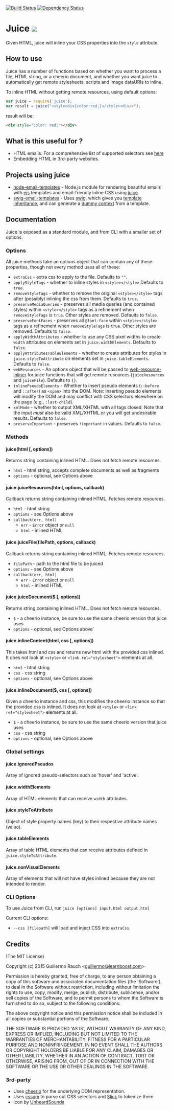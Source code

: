 [![Build Status](https://travis-ci.org/Automattic/juice.png?branch=master)](https://travis-ci.org/Automattic/juice)
[![Dependency Status](https://david-dm.org/Automattic/juice.png)](https://david-dm.org/Automattic/juice)
# Juice ![](http://i.imgur.com/jN8Ht.gif)

Given HTML, juice will inline your CSS properties into the `style` attribute.














































































<extoc></extoc>

## How to use

Juice has a number of functions based on whether you want to process a file, HTML string, or a cheerio document, and whether you want juice to automatically get remote stylesheets, scripts and image dataURIs to inline.

To inline HTML without getting remote resources, using default options:

```js
var juice = require('juice');
var result = juice("<style>div{color:red;}</style><div/>");
```

result will be:
```html
<div style="color: red;"></div>
```

## What is this useful for ?

- HTML emails. For a comprehensive list of supported selectors see [here](http://www.campaignmonitor.com/css/)
- Embedding HTML in 3rd-party websites.

## Projects using juice

* [node-email-templates][1] - Node.js module for rendering beautiful emails with [ejs][2] templates and email-friendly inline CSS using [juice][3].
* [swig-email-templates][4] - Uses [swig][5], which gives you [template inheritance][6], and can generate a [dummy context][7] from a template.

[1]: https://github.com/niftylettuce/node-email-templates
[2]: https://github.com/visionmedia/ejs
[3]: https://github.com/Automattic/juice
[4]: https://github.com/superjoe30/swig-email-templates
[5]: https://github.com/paularmstrong/swig
[6]: https://docs.djangoproject.com/en/dev/topics/templates/#template-inheritance
[7]: https://github.com/superjoe30/swig-dummy-context

## Documentation

Juice is exposed as a standard module, and from CLI with a smaller set of options.

### Options

All juice methods take an options object that can contain any of these properties, though not every method uses all of these:

 * `extraCss` - extra css to apply to the file. Defaults to `""`.
 * `applyStyleTags` - whether to inline styles in `<style></style>` Defaults to `true`.
 * `removeStyleTags` - whether to remove the original `<style></style>` tags after (possibly) inlining the css from them. Defaults to `true`.
 * `preserveMediaQueries` - preserves all media queries (and contained styles) within `<style></style>` tags as a refinement when `removeStyleTags` is `true`. Other styles are removed. Defaults to `false`.
  * `preserveFontFaces` - preserves all `@font-face` within `<style></style>` tags as a refinement when `removeStyleTags` is `true`. Other styles are removed. Defaults to `false`.
 * `applyWidthAttributes` - whether to use any CSS pixel widths to create `width` attributes on elements set in `juice.widthElements`. Defaults to `false`.
 * `applyAttributesTableElements` - whether to create attributes for styles in `juice.styleToAttribute` on elements set in `juice.tableElements`. Defaults to `false`.
 * `webResources` - An options object that will be passed to [web-resource-inliner](https://www.npmjs.com/package/web-resource-inliner) for juice functions that will get remote resources (`juiceResources` and `juiceFile`). Defaults to `{}`.
 * `inlinePseudoElements` - Whether to insert pseudo elements (`::before` and `::after`) as `<span>` into the DOM. *Note*: Inserting pseudo elements will modify the DOM and may conflict with CSS selectors elsewhere on the page (e.g., `:last-child`).
 * `xmlMode` - whether to output XML/XHTML with all tags closed. Note that the input *must* also be valid XML/XHTML or you will get undesirable results. Defaults to `false`.
 * `preserveImportant` - preserves `!important` in values. Defaults to `false`.

### Methods

#### juice(html [, options])

Returns string containing inlined HTML. Does not fetch remote resources.

 * `html` - html string, accepts complete documents as well as fragments
 * `options` - optional, see Options above

#### juice.juiceResources(html, options, callback)

Callback returns string containing inlined HTML. Fetches remote resources.

 * `html` - html string
 * `options` - see Options above
 * `callback(err, html)`
   - `err` - `Error` object or `null`
   - `html` - inlined HTML

#### juice.juiceFile(filePath, options, callback)

Callback returns string containing inlined HTML. Fetches remote resources.

 * `filePath` - path to the html file to be juiced
 * `options` - see Options above
 * `callback(err, html)`
   - `err` - `Error` object or `null`
   - `html` - inlined HTML

#### juice.juiceDocument($ [, options])

Returns string containing inlined HTML. Does not fetch remote resources.

 * `$` - a cheerio instance, be sure to use the same cheerio version that juice uses
 * `options` - optional, see Options above`

#### juice.inlineContent(html, css [, options])

This takes html and css and returns new html with the provided css inlined.
It does not look at `<style>` or `<link rel="stylesheet">` elements at all.

 * `html` - html string
 * `css` - css string
 * `options` - optional, see Options above

#### juice.inlineDocument($, css [, options])

Given a cheerio instance and css, this modifies the cheerio instance so that the provided css is inlined. It does not look at `<style>` or `<link rel="stylesheet">` elements at all.

 * `$` - a cheerio instance, be sure to use the same cheerio version that juice uses
 * `css` - css string
 * `options` - optional, see Options above

### Global settings

#### juice.ignoredPseudos

Array of ignored pseudo-selectors such as 'hover' and 'active'.

#### juice.widthElements

Array of HTML elements that can receive `width` attributes.

#### juice.styleToAttribute

Object of style property names (key) to their respective attribute names (value).

#### juice.tableElements

Array of table HTML elements that can receive attributes defined in `juice.styleToAttribute`.

#### juice.nonVisualElements

Array of elements that will not have styles inlined because they are not intended to render.


### CLI Options

To use Juice from CLI, run `juice [options] input.html output.html`

Current CLI options:

- `--css [filepath]` will load and inject CSS into `extraCss`.


## Credits

(The MIT License)

Copyright (c) 2015 Guillermo Rauch &lt;guillermo@learnboost.com&gt;

Permission is hereby granted, free of charge, to any person obtaining
a copy of this software and associated documentation files (the
'Software'), to deal in the Software without restriction, including
without limitation the rights to use, copy, modify, merge, publish,
distribute, sublicense, and/or sell copies of the Software, and to
permit persons to whom the Software is furnished to do so, subject to
the following conditions:

The above copyright notice and this permission notice shall be
included in all copies or substantial portions of the Software.

THE SOFTWARE IS PROVIDED 'AS IS', WITHOUT WARRANTY OF ANY KIND,
EXPRESS OR IMPLIED, INCLUDING BUT NOT LIMITED TO THE WARRANTIES OF
MERCHANTABILITY, FITNESS FOR A PARTICULAR PURPOSE AND NONINFRINGEMENT.
IN NO EVENT SHALL THE AUTHORS OR COPYRIGHT HOLDERS BE LIABLE FOR ANY
CLAIM, DAMAGES OR OTHER LIABILITY, WHETHER IN AN ACTION OF CONTRACT,
TORT OR OTHERWISE, ARISING FROM, OUT OF OR IN CONNECTION WITH THE
SOFTWARE OR THE USE OR OTHER DEALINGS IN THE SOFTWARE.

### 3rd-party

- Uses [cheerio](https://github.com/cheeriojs/cheerio) for the underlying DOM
representation.
- Uses [cssom](https://github.com/NV/CSSOM) to parse out CSS selectors and
[Slick](http://github.com/subtleGradient/slick) to tokenize them.
- Icon by [UnheardSounds](http://unheardsounds.deviantart.com/gallery/26536908#/d2ngozi)
